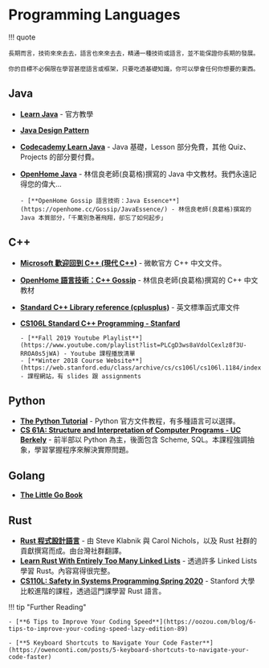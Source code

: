 # Programming Languages

!!! quote

    長期而言，技術來來去去，語言也來來去去，精通一種技術或語言，並不能保證你長期的發展。

    你的目標不必侷限在學習甚麼語言或框架，只要吃透基礎知識，你可以學會任何你想要的東西。

## Java

- [**Learn Java**](https://dev.java/learn/) - 官方教學
- [**Java Design Pattern**](https://java-design-patterns.com/patterns/)
- [**Codecademy Learn Java**](https://www.codecademy.com/learn/learn-java) - Java 基礎，Lesson 部分免費，其他 Quiz、Projects 的部分要付費。
- [**OpenHome Java**](https://openhome.cc/zh-tw/java/) - 林信良老師(良葛格)撰寫的 Java 中文教材。我們永遠記得您的偉大...

      - [**OpenHome Gossip 語言技術：Java Essence**](https://openhome.cc/Gossip/JavaEssence/) - 林信良老師(良葛格)撰寫的 Java 本質部分，「千萬別急著飛翔，卻忘了如何起步」

## C++

- [**Microsoft 歡迎回到 C++ (現代 C++)**](https://learn.microsoft.com/zh-tw/cpp/cpp/welcome-back-to-cpp-modern-cpp?view=msvc-170&viewFallbackFrom=vs-2019) - 微軟官方 C++ 中文文件。
- [**OpenHome 語言技術：C++ Gossip**](https://openhome.cc/Gossip/CppGossip/index.html) - 林信良老師(良葛格)撰寫的 C++ 中文教材
- [**Standard C++ Library reference (cplusplus)**](https://cplusplus.com/reference/) - 英文標準函式庫文件
- [**CS106L Standard C++ Programming - Stanfard**](https://web.stanford.edu/class/cs106l/)

      - [**Fall 2019 Youtube Playlist**](https://www.youtube.com/playlist?list=PLCgD3ws8aVdolCexlz8f3U-RROA0s5jWA) - Youtube 課程播放清單
      - [**Winter 2018 Course Website**](https://web.stanford.edu/class/archive/cs/cs106l/cs106l.1184/index.html) - 課程網站，有 slides 跟 assignments

## Python

- [**The Python Tutorial**](https://docs.python.org/3/tutorial/index.html) - Python 官方文件教程，有多種語言可以選擇。
- [**CS 61A: Structure and Interpretation of Computer Programs - UC Berkely**](https://inst.eecs.berkeley.edu/~cs61a/fa20/) - 前半部以 Python 為主，後面包含 Scheme, SQL。本課程強調抽象，學習掌握程序來解決實際問題。

## Golang

- [**The Little Go Book**](http://openmymind.net/The-Little-Go-Book/)

## Rust

- [**Rust 程式設計語言**](https://rust-lang.tw/book-tw/) - 由 Steve Klabnik 與 Carol Nichols，以及 Rust 社群的貢獻撰寫而成。由台灣社群翻譯。
- [**Learn Rust With Entirely Too Many Linked Lists**](https://rust-unofficial.github.io/too-many-lists/index.html) - 透過許多 Linked Lists 學習 Rust。內容寫得很完整。
- [**CS110L: Safety in Systems Programming Spring 2020**](https://reberhardt.com/cs110l/spring-2020/) - Stanford 大學比較進階的課程，透過這門課學習 Rust 語言。

!!! tip "Further Reading"

    - [**6 Tips to Improve Your Coding Speed**](https://oozou.com/blog/6-tips-to-improve-your-coding-speed-lazy-edition-89)

    - [**5 Keyboard Shortcuts to Navigate Your Code Faster**](https://owenconti.com/posts/5-keyboard-shortcuts-to-navigate-your-code-faster)
